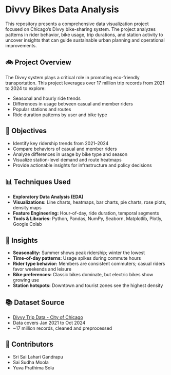# Divvy Bikes Data Analysis

This repository presents a comprehensive data visualization project focused on Chicago’s Divvy bike-sharing system. The project analyzes patterns in rider behavior, bike usage, trip durations, and station activity to uncover insights that can guide sustainable urban planning and operational improvements.

## 🚲 Project Overview

The Divvy system plays a critical role in promoting eco-friendly transportation. This project leverages over 17 million trip records from 2021 to 2024 to explore:
- Seasonal and hourly ride trends
- Differences in usage between casual and member riders
- Popular stations and routes
- Ride duration patterns by user and bike type

## 🎯 Objectives

- Identify key ridership trends from 2021–2024
- Compare behaviors of casual and member riders
- Analyze differences in usage by bike type and season
- Visualize station-level demand and route heatmaps
- Provide actionable insights for infrastructure and policy decisions

## 📊 Techniques Used

- **Exploratory Data Analysis (EDA)**  
- **Visualizations:** Line charts, heatmaps, bar charts, pie charts, rose plots, density maps  
- **Feature Engineering:** Hour-of-day, ride duration, temporal segments  
- **Tools & Libraries:** Python, Pandas, NumPy, Seaborn, Matplotlib, Plotly, Google Colab


## 📌 Insights

- **Seasonality:** Summer shows peak ridership; winter the lowest
- **Time-of-day patterns:** Usage spikes during commute hours
- **Rider type behavior:** Members are consistent commuters; casual riders favor weekends and leisure
- **Bike preferences:** Classic bikes dominate, but electric bikes show growing use
- **Station hotspots:** Downtown and tourist zones see the highest density

## 📚 Dataset Source

- [Divvy Trip Data - City of Chicago](https://divvy-tripdata.s3.amazonaws.com/index.html)
- Data covers Jan 2021 to Oct 2024
- ~17 million records, cleaned and preprocessed

## 👥 Contributors

- Sri Sai Lahari Gandrapu  
- Sai Sudha Moola  
- Yuva Prathima Sola  


